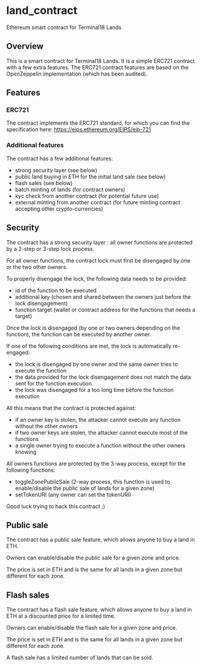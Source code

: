 # land_contract
Ethereum smart contract for Terminal18 Lands

## Overview

This is a smart contract for Terminal18 Lands. 
It is a simple ERC721 contract with a few extra features.
The ERC721 contract features are based on the OpenZeppelin implementation (which has been audited).

## Features

### ERC721

The contract implements the ERC721 standard, for which you can find the specification here: https://eips.ethereum.org/EIPS/eip-721

### Additional features

The contract has a few additional features:

- strong security layer (see below)
- public land buying in ETH for the initial land sale (see below)
- flash sales (see below)
- batch minting of lands (for contract owners)
- kyc check from another contract (for potential future use)
- external minting from another contract (for future minting contract accepting other crypto-currencies)

## Security

The contract has a strong security layer : all owner functions are protected by a 2-step or 3-step lock process.

For all owner functions, the contract lock must first be disengaged by one or the two other owners.

To properly disengage the lock, the following data needs to be provided:
- id of the function to be executed
- additional key (chosen and shared between the owners just before the lock disengagement)
- function target (wallet or contract address for the functions that needs a target)

Once the lock is disengaged (by one or two owners depending on the function), the function can be executed by another owner.

If one of the following conditions are met, the lock is automatically re-engaged:
- the lock is disengaged by one owner and the same owner tries to execute the function
- the data provided for the lock disengagement does not match the data sent for the function execution
- the lock was disengaged for a too long time before the function execution

All this means that the contract is protected against:
- if an owner key is stolen, the attacker cannot execute any function without the other owners
- if two owner keys are stolen, the attacker cannot execute most of the functions
- a single owner trying to execute a function without the other owners knowing

All owners functions are protected by the 3-way process, except for the following functions:
- toggleZonePublicSale (2-way process, this function is used to enable/disable the public sale of lands for a given zone)
- setTokenURI (any owner can set the tokenURI)

Good luck trying to hack this contract ;)

## Public sale

The contract has a public sale feature, which allows anyone to buy a land in ETH.

Owners can enable/disable the public sale for a given zone and price.

The price is set in ETH and is the same for all lands in a given zone but different for each zone.

## Flash sales

The contract has a flash sale feature, which allows anyone to buy a land in ETH at a discounted price for a limited time.

Owners can enable/disable the flash sale for a given zone and price.

The price is set in ETH and is the same for all lands in a given zone but different for each zone.

A flash sale has a limited number of lands that can be sold.